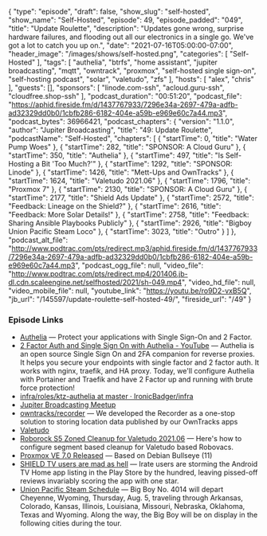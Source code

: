 {
  "type": "episode",
  "draft": false,
  "show_slug": "self-hosted",
  "show_name": "Self-Hosted",
  "episode": 49,
  "episode_padded": "049",
  "title": "Update Roulette",
  "description": "Updates gone wrong, surprise hardware failures, and flooding out all our electronics in a single go. We've got a lot to catch you up on.",
  "date": "2021-07-16T05:00:00-07:00",
  "header_image": "/images/shows/self-hosted.png",
  "categories": [
    "Self-Hosted"
  ],
  "tags": [
    "authelia",
    "btrfs",
    "home assistant",
    "jupiter broadcasting",
    "mqtt",
    "owntrack",
    "proxmox",
    "self-hosted single sign-on",
    "self-hosting podcast",
    "solar",
    "valetudo",
    "zfs"
  ],
  "hosts": [
    "alex",
    "chris"
  ],
  "guests": [],
  "sponsors": [
    "linode.com-ssh",
    "acloud.guru-ssh",
    "cloudfree.shop-ssh"
  ],
  "podcast_duration": "00:51:20",
  "podcast_file": "https://aphid.fireside.fm/d/1437767933/7296e34a-2697-479a-adfb-ad32329dd0b0/1cbfb286-6182-404e-a59b-e969e60c7a44.mp3",
  "podcast_bytes": 36966421,
  "podcast_chapters": {
    "version": "1.1.0",
    "author": "Jupiter Broadcasting",
    "title": "49: Update Roulette",
    "podcastName": "Self-Hosted",
    "chapters": [
      {
        "startTime": 0,
        "title": "Water Pump Woes"
      },
      {
        "startTime": 282,
        "title": "SPONSOR: A Cloud Guru"
      },
      {
        "startTime": 350,
        "title": "Authelia"
      },
      {
        "startTime": 497,
        "title": "Is Self-Hosting a Bit 'Too Much?'"
      },
      {
        "startTime": 1292,
        "title": "SPONSOR: Linode"
      },
      {
        "startTime": 1426,
        "title": "Mett-Ups and OwnTracks"
      },
      {
        "startTime": 1624,
        "title": "Valetudo 2021.06"
      },
      {
        "startTime": 1796,
        "title": "Proxmox 7"
      },
      {
        "startTime": 2130,
        "title": "SPONSOR: A Cloud Guru"
      },
      {
        "startTime": 2177,
        "title": "Shield Ads Update"
      },
      {
        "startTime": 2572,
        "title": "Feedback: Lineage on the Shield?"
      },
      {
        "startTime": 2616,
        "title": "Feedback: More Solar Details!"
      },
      {
        "startTime": 2758,
        "title": "Feedback: Sharing Ansible Playbooks Publicly"
      },
      {
        "startTime": 2926,
        "title": "Bigboy Union Pacific Steam Loco"
      },
      {
        "startTime": 3023,
        "title": "Outro"
      }
    ]
  },
  "podcast_alt_file": "http://www.podtrac.com/pts/redirect.mp3/aphid.fireside.fm/d/1437767933/7296e34a-2697-479a-adfb-ad32329dd0b0/1cbfb286-6182-404e-a59b-e969e60c7a44.mp3",
  "podcast_ogg_file": null,
  "video_file": "http://www.podtrac.com/pts/redirect.mp4/201406.jb-dl.cdn.scaleengine.net/selfhosted/2021/sh-049.mp4",
  "video_hd_file": null,
  "video_mobile_file": null,
  "youtube_link": "https://youtu.be/ro9D2-vxB5Q",
  "jb_url": "/145597/update-roulette-self-hosted-49/",
  "fireside_url": "/49"
}


### Episode Links

  * [Authelia](https://www.authelia.com/ "Authelia") — Protect your applications with Single Sign-On and 2 Factor.
  * [2 Factor Auth and Single Sign On with Authelia - YouTube](https://www.youtube.com/watch?v=u6H-Qwf4nZA&t=1166s "2 Factor Auth and Single Sign On with Authelia - YouTube") — Authelia is an open source Single Sign On and 2FA companion for reverse proxies. It helps you secure your endpoints with single factor and 2 factor auth. It works with nginx, traefik, and HA proxy. Today, we'll configure Authelia with Portainer and Traefik and have 2 Factor up and running with brute force protection! 
  * [infra/roles/ktz-authelia at master · IronicBadger/infra](https://github.com/IronicBadger/infra/tree/master/roles/ktz-authelia "infra/roles/ktz-authelia at master · IronicBadger/infra")
  * [Jupiter Broadcasting Meetup](https://www.meetup.com/jupiterbroadcasting/ "Jupiter Broadcasting Meetup")
  * [owntracks/recorder](https://github.com/owntracks/recorder "owntracks/recorder") — We developed the Recorder as a one-stop solution to storing location data published by our OwnTracks apps
  * [Valetudo](https://github.com/Hypfer/Valetudo/releases "Valetudo")
  * [Roborock S5 Zoned Cleanup for Valetudo 2021.06](https://blog.ktz.me/roborock-s5-zoned-cleanup-for-valetudo-2021-06/ "Roborock S5 Zoned Cleanup for Valetudo 2021.06") — Here's how to configure segment based cleanup for Valetudo based Robovacs.
  * [Proxmox VE 7.0 Released](https://pve.proxmox.com/wiki/Roadmap#Proxmox_VE_7.0 "Proxmox VE 7.0 Released") — Based on Debian Bullseye (11)
  * [SHIELD TV users are mad as hell](https://www.androidpolice.com/2021/06/27/shield-tv-users-are-mad-as-hell-and-theyre-taking-it-out-on-the-play-store/ "SHIELD TV users are mad as hell") — Irate users are storming the Android TV Home app listing in the Play Store by the hundred, leaving pissed-off reviews invariably scoring the app with one star.
  * [Union Pacific Steam Schedule](https://www.up.com/heritage/steam/schedule/index.htm "Union Pacific Steam Schedule") — Big Boy No. 4014 will depart Cheyenne, Wyoming, Thursday, Aug. 5, traveling through Arkansas, Colorado, Kansas, Illinois, Louisiana, Missouri, Nebraska, Oklahoma, Texas and Wyoming. Along the way, the Big Boy will be on display in the following cities during the tour.


